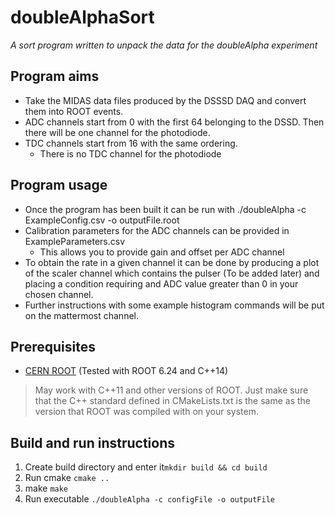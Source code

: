 # doubleAlphaSort
*A sort program written to unpack the data for the doubleAlpha experiment*
## Program aims
- Take the MIDAS data files produced by the DSSSD DAQ and convert them into ROOT events.
- ADC channels start from 0 with the first 64 belonging to the DSSD. Then there will be one channel for the photodiode.
- TDC channels start from 16 with the same ordering.
  - There is no TDC channel for the photodiode
## Program usage
- Once the program has been built it can be run with ./doubleAlpha -c ExampleConfig.csv -o outputFile.root
- Calibration parameters for the ADC channels can be provided in ExampleParameters.csv
  - This allows you to provide gain and offset per ADC channel
- To obtain the rate in a given channel it can be done by producing a plot of the scaler channel which contains the pulser (To be added later) and placing a condition requiring and ADC value greater than 0 in your chosen channel.
- Further instructions with some example histogram commands will be put on the mattermost channel.
## Prerequisites
- [CERN ROOT](https://root.cern/) (Tested with ROOT 6.24 and C++14)
> May work with C++11 and other versions of ROOT. Just make sure that the C++ standard defined in CMakeLists.txt is the same as the version that ROOT was compiled with on your system.
> 
## Build and run instructions
1. Create build directory and enter it`mkdir build && cd build`
2. Run cmake `cmake ..`
3. make `make`
4. Run executable `./doubleAlpha -c configFile -o outputFile`
